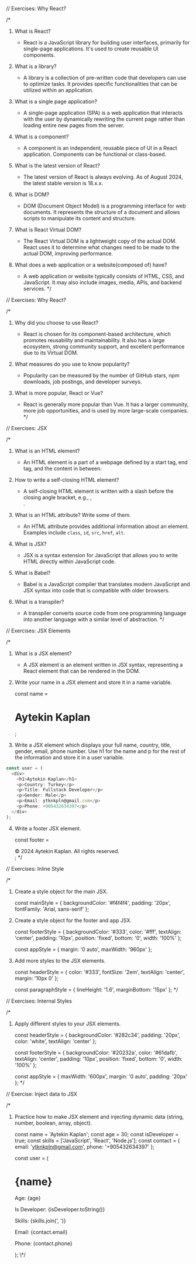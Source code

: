 // Exercises: Why React?

/\*

1. What is React?

   - React is a JavaScript library for building user interfaces, primarily for single-page applications. It's used to create reusable UI components.

2. What is a library?

   - A library is a collection of pre-written code that developers can use to optimize tasks. It provides specific functionalities that can be utilized within an application.

3. What is a single page application?

   - A single-page application (SPA) is a web application that interacts with the user by dynamically rewriting the current page rather than loading entire new pages from the server.

4. What is a component?

   - A component is an independent, reusable piece of UI in a React application. Components can be functional or class-based.

5. What is the latest version of React?

   - The latest version of React is always evolving. As of August 2024, the latest stable version is 18.x.x.

6. What is DOM?

   - DOM (Document Object Model) is a programming interface for web documents. It represents the structure of a document and allows scripts to manipulate its content and structure.

7. What is React Virtual DOM?

   - The React Virtual DOM is a lightweight copy of the actual DOM. React uses it to determine what changes need to be made to the actual DOM, improving performance.

8. What does a web application or a website(composed of) have?
   - A web application or website typically consists of HTML, CSS, and JavaScript. It may also include images, media, APIs, and backend services.
     \*/

// Exercises: Why React?

/\*

1. Why did you choose to use React?

   - React is chosen for its component-based architecture, which promotes reusability and maintainability. It also has a large ecosystem, strong community support, and excellent performance due to its Virtual DOM.

2. What measures do you use to know popularity?

   - Popularity can be measured by the number of GitHub stars, npm downloads, job postings, and developer surveys.

3. What is more popular, React or Vue?
   - React is generally more popular than Vue. It has a larger community, more job opportunities, and is used by more large-scale companies.
     \*/

// Exercises: JSX

/\*

1. What is an HTML element?

   - An HTML element is a part of a webpage defined by a start tag, end tag, and the content in between.

2. How to write a self-closing HTML element?

   - A self-closing HTML element is written with a slash before the closing angle bracket, e.g., <img />, <br />.

3. What is an HTML attribute? Write some of them.

   - An HTML attribute provides additional information about an element. Examples include `class`, `id`, `src`, `href`, `alt`.

4. What is JSX?

   - JSX is a syntax extension for JavaScript that allows you to write HTML directly within JavaScript code.

5. What is Babel?

   - Babel is a JavaScript compiler that translates modern JavaScript and JSX syntax into code that is compatible with older browsers.

6. What is a transpiler?
   - A transpiler converts source code from one programming language into another language with a similar level of abstraction.
     \*/

// Exercises: JSX Elements

/\*

1. What is a JSX element?

   - A JSX element is an element written in JSX syntax, representing a React element that can be rendered in the DOM.

2. Write your name in a JSX element and store it in a name variable.

   const name = <h1>Aytekin Kaplan</h1>;

3. Write a JSX element which displays your full name, country, title, gender, email, phone number. Use h1 for the name and p for the rest of the information and store it in a user variable.

```js
const user = (
  <div>
    <h1>Aytekin Kaplan</h1>
    <p>Country: Turkey</p>
    <p>Title: Fullstack Developer</p>
    <p>Gender: Male</p>
    <p>Email: ytknkpln@gmail.com</p>
    <p>Phone: +905432634397</p>
  </div>
);
```

4. Write a footer JSX element.

   const footer = <footer>© 2024 Aytekin Kaplan. All rights reserved.</footer>;
   \*/

// Exercises: Inline Style

/\*

1. Create a style object for the main JSX.

   const mainStyle = {
   backgroundColor: '#f4f4f4',
   padding: '20px',
   fontFamily: 'Arial, sans-serif'
   };

2. Create a style object for the footer and app JSX.

   const footerStyle = {
   backgroundColor: '#333',
   color: '#fff',
   textAlign: 'center',
   padding: '10px',
   position: 'fixed',
   bottom: '0',
   width: '100%'
   };

   const appStyle = {
   margin: '0 auto',
   maxWidth: '960px'
   };

3. Add more styles to the JSX elements.

   const headerStyle = {
   color: '#333',
   fontSize: '2em',
   textAlign: 'center',
   margin: '10px 0'
   };

   const paragraphStyle = {
   lineHeight: '1.6',
   marginBottom: '15px'
   };
   \*/

// Exercises: Internal Styles

/\*

1. Apply different styles to your JSX elements.

   const headerStyle = {
   backgroundColor: '#282c34',
   padding: '20px',
   color: 'white',
   textAlign: 'center'
   };

   const footerStyle = {
   backgroundColor: '#20232a',
   color: '#61dafb',
   textAlign: 'center',
   padding: '10px',
   position: 'fixed',
   bottom: '0',
   width: '100%'
   };

   const appStyle = {
   maxWidth: '600px',
   margin: '0 auto',
   padding: '20px'
   };
   \*/

// Exercise: Inject data to JSX

/\*

1. Practice how to make JSX element and injecting dynamic data (string, number, boolean, array, object).

   const name = 'Aytekin Kaplan';
   const age = 30;
   const isDeveloper = true;
   const skills = ['JavaScript', 'React', 'Node.js'];
   const contact = {
   email: 'ytknkpln@gmail.com',
   phone: '+905432634397'
   };

   const user = (
   <div>
   <h1>{name}</h1>
   <p>Age: {age}</p>
   <p>Is Developer: {isDeveloper.toString()}</p>
   <p>Skills: {skills.join(', ')}</p>
   <p>Email: {contact.email}</p>
   <p>Phone: {contact.phone}</p>
   </div>
   );
   \*/
